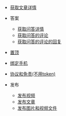 - [获取文章详情](article.md) 

- 答案
    - [获取问答详情](answer.md)
    - [获取问答的评论](comments.md)
    - [获取问答的评论的回复](replies.md)

- [置顶](topsearch.md) 

- [绑定手机](bindphone.md) 

- [协议和免责(不用token)](agreement.md) 

- 发布
    - [发布视频](video.md)
    - [发布文章](article.md)
    - [发布图片和视频文件](upload.md)



